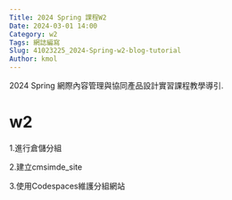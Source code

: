 ```yaml
---
Title: 2024 Spring 課程W2
Date: 2024-03-01 14:00
Category: w2
Tags: 網誌編寫
Slug: 41023225_2024-Spring-w2-blog-tutorial
Author: kmol
---
```


2024 Spring 網際內容管理與協同產品設計實習課程教學導引.

<!-- PELICAN_END_SUMMARY -->
# w2
1.進行倉儲分組

2.建立cmsimde_site

3.使用Codespaces維護分組網站